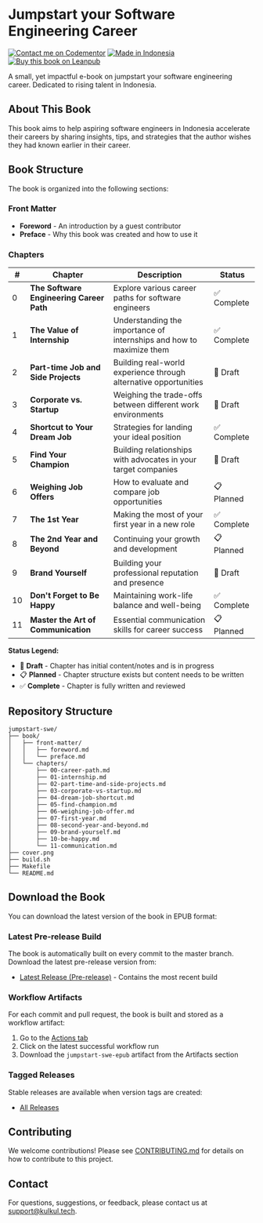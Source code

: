 # Jumpstart your Software Engineering Career

[![Contact me on Codementor](https://cdn.codementor.io/badges/contact_me_github.svg)](https://www.codementor.io/amappuji?utm_source=github&utm_medium=button&utm_term=amappuji&utm_campaign=github)
[![Made in Indonesia](https://made-in-indonesia.github.io/made-in-indonesia.svg)](https://github.com/made-in-indonesia/made-in-indonesia)
[![Buy this book on Leanpub](https://img.shields.io/badge/leanpub-book-brightgreen)](https://leanpub.com/jump-swe/)

A small, yet impactful e-book on jumpstart your software engineering career. Dedicated to rising talent in Indonesia.

## About This Book

This book aims to help aspiring software engineers in Indonesia accelerate their careers by sharing insights, tips, and strategies that the author wishes they had known earlier in their career.

## Book Structure

The book is organized into the following sections:

### Front Matter
- **Foreword** - An introduction by a guest contributor
- **Preface** - Why this book was created and how to use it

### Chapters

| # | Chapter | Description | Status |
|---|---------|-------------|--------|
| 0 | **The Software Engineering Career Path** | Explore various career paths for software engineers | ✅ Complete |
| 1 | **The Value of Internship** | Understanding the importance of internships and how to maximize them | ✅ Complete |
| 2 | **Part-time Job and Side Projects** | Building real-world experience through alternative opportunities | 📝 Draft |
| 3 | **Corporate vs. Startup** | Weighing the trade-offs between different work environments | 📝 Draft |
| 4 | **Shortcut to Your Dream Job** | Strategies for landing your ideal position | ✅ Complete |
| 5 | **Find Your Champion** | Building relationships with advocates in your target companies | 📝 Draft |
| 6 | **Weighing Job Offers** | How to evaluate and compare job opportunities | 📋 Planned |
| 7 | **The 1st Year** | Making the most of your first year in a new role | ✅ Complete |
| 8 | **The 2nd Year and Beyond** | Continuing your growth and development | 📋 Planned |
| 9 | **Brand Yourself** | Building your professional reputation and presence | 📝 Draft |
| 10 | **Don't Forget to Be Happy** | Maintaining work-life balance and well-being | ✅ Complete |
| 11 | **Master the Art of Communication** | Essential communication skills for career success | 📋 Planned |

**Status Legend:**
- 📝 **Draft** - Chapter has initial content/notes and is in progress
- 📋 **Planned** - Chapter structure exists but content needs to be written
- ✅ **Complete** - Chapter is fully written and reviewed

## Repository Structure

```
jumpstart-swe/
├── book/
│   ├── front-matter/
│   │   ├── foreword.md
│   │   └── preface.md
│   └── chapters/
│       ├── 00-career-path.md
│       ├── 01-internship.md
│       ├── 02-part-time-and-side-projects.md
│       ├── 03-corporate-vs-startup.md
│       ├── 04-dream-job-shortcut.md
│       ├── 05-find-champion.md
│       ├── 06-weighing-job-offer.md
│       ├── 07-first-year.md
│       ├── 08-second-year-and-beyond.md
│       ├── 09-brand-yourself.md
│       ├── 10-be-happy.md
│       └── 11-communication.md
├── cover.png
├── build.sh
├── Makefile
└── README.md
```

## Download the Book

You can download the latest version of the book in EPUB format:

### Latest Pre-release Build
The book is automatically built on every commit to the master branch. Download the latest pre-release version from:
- [Latest Release (Pre-release)](https://github.com/kulkultech/jumpstart-swe/releases/tag/latest) - Contains the most recent build

### Workflow Artifacts
For each commit and pull request, the book is built and stored as a workflow artifact:
1. Go to the [Actions tab](https://github.com/kulkultech/jumpstart-swe/actions)
2. Click on the latest successful workflow run
3. Download the `jumpstart-swe-epub` artifact from the Artifacts section

### Tagged Releases
Stable releases are available when version tags are created:
- [All Releases](https://github.com/kulkultech/jumpstart-swe/releases)

## Contributing

We welcome contributions! Please see [CONTRIBUTING.md](CONTRIBUTING.md) for details on how to contribute to this project.

## Contact

For questions, suggestions, or feedback, please contact us at [support@kulkul.tech](mailto:support@kulkul.tech).

